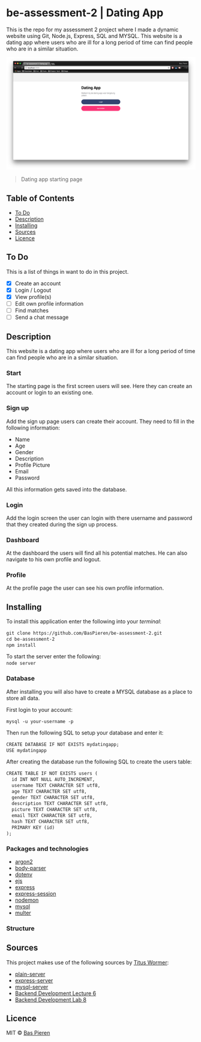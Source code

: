 # be-assessment-2 | Dating App
This is the repo for my assessment 2 project where I made a dynamic website using Git, Node.js, Express, SQL and MYSQL. This website is a dating app where users who are ill for a long period of time can find people who are in a similar situation.

![Dating App Start Screenshot](images/dating_app_start_screenshot.png)
> Dating app starting page

## Table of Contents
* [To Do](#to-do)
* [Description](#description)
* [Installing](#installing)
* [Sources](#sources)
* [Licence](#licence)

## To Do
This is a list of things in want to do in this project.
- [x] Create an account
- [x] Login / Logout
- [x] View profile(s)
- [ ] Edit own profile information
- [ ] Find matches
- [ ] Send a chat message

## Description
This website is a dating app where users who are ill for a long period of time can find people who are in a similar situation.

### Start
The starting page is the first screen users will see. Here they can create an account or login to an existing one.

### Sign up
Add the sign up page users can create their account. They need to fill in the following information:

* Name
* Age
* Gender
* Description
* Profile Picture
* Email
* Password

All this information gets saved into the database.

### Login
Add the login screen the user can login with there username and password that they created during the sign up process.

### Dashboard
At the dashboard the users will find all his potential matches. He can also navigate to his own profile and logout.

### Profile
At the profile page the user can see his own profile information.

## Installing
To install this application enter the following into your _terminal_:
```
git clone https://github.com/BasPieren/be-assessment-2.git
cd be-assessment-2
npm install
```

To start the server enter the following:  
`node server`

### Database
After installing you will also have to create a MYSQL database as a place to store all data.

First login to your account:
```
mysql -u your-username -p
```

Then run the following SQL to setup your database and enter it:
```
CREATE DATABASE IF NOT EXISTS mydatingapp;
USE mydatingapp
```

After creating the database run the following SQL to create the users table:
```
CREATE TABLE IF NOT EXISTS users (
  id INT NOT NULL AUTO_INCREMENT,
  username TEXT CHARACTER SET utf8,
  age TEXT CHARACTER SET utf8,
  gender TEXT CHARACTER SET utf8,
  description TEXT CHARACTER SET utf8,
  picture TEXT CHARACTER SET utf8,
  email TEXT CHARACTER SET utf8,
  hash TEXT CHARACTER SET utf8,
  PRIMARY KEY (id)
);
```

### Packages and technologies
* [argon2](https://www.npmjs.com/package/argon2)
* [body-parser](https://www.npmjs.com/package/body-parser-json)
* [dotenv](https://www.npmjs.com/package/dotenv)
* [ejs](https://www.npmjs.com/package/ejs)
* [express](https://www.npmjs.com/package/express)
* [express-session](https://www.npmjs.com/package/express-sessions)
* [nodemon](https://www.npmjs.com/package/nodemon)
* [mysql](https://www.npmjs.com/package/mysql)
* [multer](https://www.npmjs.com/package/multer)

### Structure

## Sources
This project makes use of the following sources by [Titus Wormer](https://github.com/wooorm):
* [plain-server](https://github.com/cmda-be/course-17-18/tree/master/examples/plain-server)
* [express-server](https://github.com/cmda-be/course-17-18/tree/master/examples/express-server)
* [mysql-server](https://github.com/cmda-be/course-17-18/tree/master/examples/mysql-server)
* [Backend Development Lecture 6](https://docs.google.com/presentation/d/1BHMqO9UV5ePt29n8cnjaznvye8Gu_HrdzhzC3h5rgOI/edit#slide=id.g2922825c54_2_58)
* [Backend Development Lab 8](https://docs.google.com/presentation/d/17acFykwNaTmiiPZJElAqBfz-9XlvuRf6KNU2t-Bm5w0/edit#slide=id.g2922825c54_2_58)

## Licence

MIT © [Bas Pieren](https://github.com/BasPieren)
